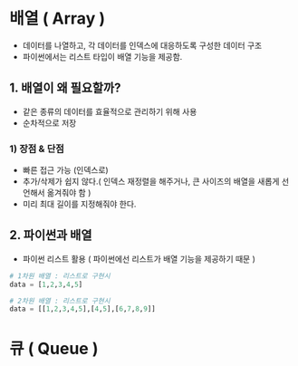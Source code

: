 # 배열 ( Array )

- 데이터를 나열하고, 각 데이터를 인덱스에 대응하도록 구성한 데이터 구조
- 파이썬에서는 리스트 타입이 배열 기능을 제공함.


## 1. 배열이 왜 필요할까?

- 같은 종류의 데이터를 효율적으로 관리하기 위해 사용
- 순차적으로 저장

### 1) 장점 & 단점
- 빠른 접근 가능 (인덱스로) 
- 추가/삭제가 쉽지 않다.( 인덱스 재정렬을 해주거나, 큰 사이즈의 배열을 새롭게 선언해서 옮겨줘야 함 )
- 미리 최대 길이를 지정해줘야 한다.



## 2. 파이썬과 배열

- 파이썬 리스트 활용 ( 파이썬에선 리스트가 배열 기능을 제공하기 때문 )

```python
# 1차원 배열 : 리스트로 구현시
data = [1,2,3,4,5]
```

```python
# 2차원 배열 : 리스트로 구현시
data = [[1,2,3,4,5],[4,5],[6,7,8,9]]
```



# 큐 ( Queue )

